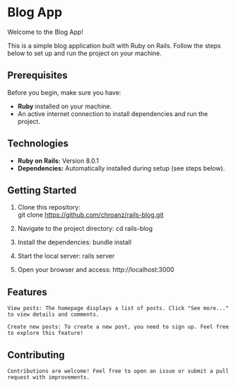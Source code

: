 # Blog App

Welcome to the Blog App!  

This is a simple blog application built with Ruby on Rails. Follow the steps below to set up and run the project on your machine.  

## Prerequisites  

Before you begin, make sure you have:  
- **Ruby** installed on your machine.  
- An active internet connection to install dependencies and run the project.  

## Technologies  

- **Ruby on Rails:** Version 8.0.1  
- **Dependencies:** Automatically installed during setup (see steps below).  

## Getting Started  

1. Clone this repository:  
    git clone https://github.com/chroanz/rails-blog.git

2. Navigate to the project directory:
    cd rails-blog

3. Install the dependencies:
    bundle install

4. Start the local server:
    rails server

5. Open your browser and access:
    http://localhost:3000

## Features
    View posts: The homepage displays a list of posts. Click "See more..." to view details and comments.

    Create new posts: To create a new post, you need to sign up. Feel free to explore this feature!
    
## Contributing
    Contributions are welcome! Feel free to open an issue or submit a pull request with improvements.
